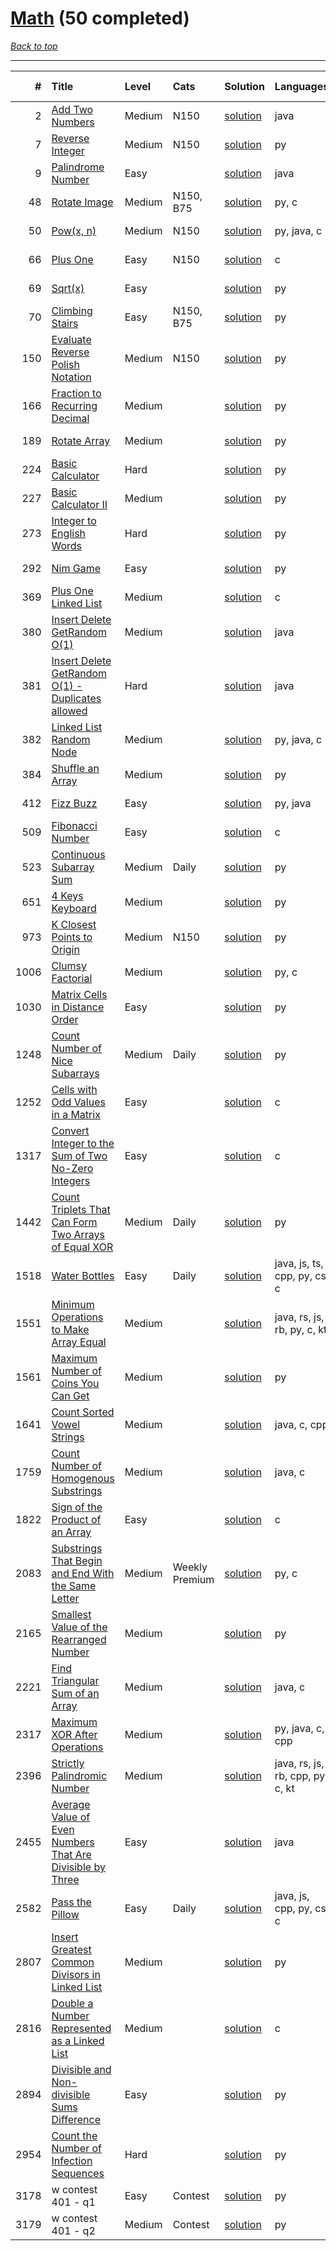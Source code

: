 # [Math](<https://leetcode.com/tag/Math/>) (50 completed)

*[Back to top](<../../README.md>)*

------

|    # | Title                                                                                                                                                  | Level   | Cats           | Solution                                                                             | Languages                        | Date Complete   |
|-----:|:-------------------------------------------------------------------------------------------------------------------------------------------------------|:--------|:---------------|:-------------------------------------------------------------------------------------|:---------------------------------|:----------------|
|    2 | [Add Two Numbers](<https://leetcode.com/problems/add-two-numbers>)                                                                                     | Medium  | N150           | [solution](<../_2. Add Two Numbers.md>)                                              | java                             | May 22, 2024    |
|    7 | [Reverse Integer](<https://leetcode.com/problems/reverse-integer>)                                                                                     | Medium  | N150           | [solution](<../_7. Reverse Integer.md>)                                              | py                               | May 29, 2024    |
|    9 | [Palindrome Number](<https://leetcode.com/problems/palindrome-number>)                                                                                 | Easy    |                | [solution](<../_9. Palindrome Number.md>)                                            | java                             | May 22, 2024    |
|   48 | [Rotate Image](<https://leetcode.com/problems/rotate-image>)                                                                                           | Medium  | N150, B75      | [solution](<../_48. Rotate Image.md>)                                                | py, c                            | Jun 14, 2024    |
|   50 | [Pow(x, n)](<https://leetcode.com/problems/powx-n>)                                                                                                    | Medium  | N150           | [solution](<../_50. Pow(x, n).md>)                                                   | py, java, c                      | Jun 22, 2024    |
|   66 | [Plus One](<https://leetcode.com/problems/plus-one>)                                                                                                   | Easy    | N150           | [solution](<../_66. Plus One.md>)                                                    | c                                | Jun 03, 2024    |
|   69 | [Sqrt(x)](<https://leetcode.com/problems/sqrtx>)                                                                                                       | Easy    |                | [solution](<../_69. Sqrt(x).md>)                                                     | py                               | Jun 07, 2024    |
|   70 | [Climbing Stairs](<https://leetcode.com/problems/climbing-stairs>)                                                                                     | Easy    | N150, B75      | [solution](<../_70. Climbing Stairs.md>)                                             | py                               | May 22, 2024    |
|  150 | [Evaluate Reverse Polish Notation](<https://leetcode.com/problems/evaluate-reverse-polish-notation>)                                                   | Medium  | N150           | [solution](<../_150. Evaluate Reverse Polish Notation.md>)                           | py                               | Jun 10, 2024    |
|  166 | [Fraction to Recurring Decimal](<https://leetcode.com/problems/fraction-to-recurring-decimal>)                                                         | Medium  |                | [solution](<../_166. Fraction to Recurring Decimal.md>)                              | py                               | May 31, 2024    |
|  189 | [Rotate Array](<https://leetcode.com/problems/rotate-array>)                                                                                           | Medium  |                | [solution](<../_189. Rotate Array.md>)                                               | py                               | Jun 02, 2024    |
|  224 | [Basic Calculator](<https://leetcode.com/problems/basic-calculator>)                                                                                   | Hard    |                | [solution](<../_224. Basic Calculator.md>)                                           | py                               | Jun 10, 2024    |
|  227 | [Basic Calculator II](<https://leetcode.com/problems/basic-calculator-ii>)                                                                             | Medium  |                | [solution](<../_227. Basic Calculator II.md>)                                        | py                               | Jun 10, 2024    |
|  273 | [Integer to English Words](<https://leetcode.com/problems/integer-to-english-words>)                                                                   | Hard    |                | [solution](<../_273. Integer to English Words.md>)                                   | py                               | Jun 10, 2024    |
|  292 | [Nim Game](<https://leetcode.com/problems/nim-game>)                                                                                                   | Easy    |                | [solution](<../_292. Nim Game.md>)                                                   | py                               | May 23, 2024    |
|  369 | [Plus One Linked List](<https://leetcode.com/problems/plus-one-linked-list>)                                                                           | Medium  |                | [solution](<../_369. Plus One Linked List.md>)                                       | c                                | Jul 04, 2024    |
|  380 | [Insert Delete GetRandom O(1)](<https://leetcode.com/problems/insert-delete-getrandom-o1>)                                                             | Medium  |                | [solution](<../_380. Insert Delete GetRandom O(1).md>)                               | java                             | Jul 05, 2024    |
|  381 | [Insert Delete GetRandom O(1) - Duplicates allowed](<https://leetcode.com/problems/insert-delete-getrandom-o1-duplicates-allowed>)                     | Hard    |                | [solution](<../_381. Insert Delete GetRandom O(1) - Duplicates allowed.md>)          | java                             | Jul 05, 2024    |
|  382 | [Linked List Random Node](<https://leetcode.com/problems/linked-list-random-node>)                                                                     | Medium  |                | [solution](<../_382. Linked List Random Node.md>)                                    | py, java, c                      | Jun 21, 2024    |
|  384 | [Shuffle an Array](<https://leetcode.com/problems/shuffle-an-array>)                                                                                   | Medium  |                | [solution](<../_384. Shuffle an Array.md>)                                           | py                               | Jun 28, 2024    |
|  412 | [Fizz Buzz](<https://leetcode.com/problems/fizz-buzz>)                                                                                                 | Easy    |                | [solution](<../_412. Fizz Buzz.md>)                                                  | py, java                         | Jun 02, 2024    |
|  509 | [Fibonacci Number](<https://leetcode.com/problems/fibonacci-number>)                                                                                   | Easy    |                | [solution](<../_509. Fibonacci Number.md>)                                           | c                                | Jun 16, 2024    |
|  523 | [Continuous Subarray Sum](<https://leetcode.com/problems/continuous-subarray-sum>)                                                                     | Medium  | Daily          | [solution](<../_523. Continuous Subarray Sum.md>)                                    | py                               | Jun 08, 2024    |
|  651 | [4 Keys Keyboard](<https://leetcode.com/problems/4-keys-keyboard>)                                                                                     | Medium  |                | [solution](<../_651. 4 Keys Keyboard.md>)                                            | py                               | May 29, 2024    |
|  973 | [K Closest Points to Origin](<https://leetcode.com/problems/k-closest-points-to-origin>)                                                               | Medium  | N150           | [solution](<../_973. K Closest Points to Origin.md>)                                 | py                               | Jun 29, 2024    |
| 1006 | [Clumsy Factorial](<https://leetcode.com/problems/clumsy-factorial>)                                                                                   | Medium  |                | [solution](<../_1006. Clumsy Factorial.md>)                                          | py, c                            | Jun 11, 2024    |
| 1030 | [Matrix Cells in Distance Order](<https://leetcode.com/problems/matrix-cells-in-distance-order>)                                                       | Easy    |                | [solution](<../_1030. Matrix Cells in Distance Order.md>)                            | py                               | Jun 03, 2024    |
| 1248 | [Count Number of Nice Subarrays](<https://leetcode.com/problems/count-number-of-nice-subarrays>)                                                       | Medium  | Daily          | [solution](<../_1248. Count Number of Nice Subarrays.md>)                            | py                               | Jun 21, 2024    |
| 1252 | [Cells with Odd Values in a Matrix](<https://leetcode.com/problems/cells-with-odd-values-in-a-matrix>)                                                 | Easy    |                | [solution](<../_1252. Cells with Odd Values in a Matrix.md>)                         | c                                | Jun 04, 2024    |
| 1317 | [Convert Integer to the Sum of Two No-Zero Integers](<https://leetcode.com/problems/convert-integer-to-the-sum-of-two-no-zero-integers>)               | Easy    |                | [solution](<../_1317. Convert Integer to the Sum of Two No-Zero Integers.md>)        | c                                | Jun 04, 2024    |
| 1442 | [Count Triplets That Can Form Two Arrays of Equal XOR](<https://leetcode.com/problems/count-triplets-that-can-form-two-arrays-of-equal-xor>)           | Medium  | Daily          | [solution](<../_1442. Count Triplets That Can Form Two Arrays of Equal XOR.md>)      | py                               | May 29, 2024    |
| 1518 | [Water Bottles](<https://leetcode.com/problems/water-bottles>)                                                                                         | Easy    | Daily          | [solution](<../_1518. Water Bottles.md>)                                             | java, js, ts, cpp, py, cs, c     | Jul 06, 2024    |
| 1551 | [Minimum Operations to Make Array Equal](<https://leetcode.com/problems/minimum-operations-to-make-array-equal>)                                       | Medium  |                | [solution](<../_1551. Minimum Operations to Make Array Equal.md>)                    | java, rs, js, rb, py, c, kt      | Jun 12, 2024    |
| 1561 | [Maximum Number of Coins You Can Get](<https://leetcode.com/problems/maximum-number-of-coins-you-can-get>)                                             | Medium  |                | [solution](<../_1561. Maximum Number of Coins You Can Get.md>)                       | py                               | Jun 23, 2024    |
| 1641 | [Count Sorted Vowel Strings](<https://leetcode.com/problems/count-sorted-vowel-strings>)                                                               | Medium  |                | [solution](<../_1641. Count Sorted Vowel Strings.md>)                                | java, c, cpp                     | Jun 24, 2024    |
| 1759 | [Count Number of Homogenous Substrings](<https://leetcode.com/problems/count-number-of-homogenous-substrings>)                                         | Medium  |                | [solution](<../_1759. Count Number of Homogenous Substrings.md>)                     | java, c                          | Jun 10, 2024    |
| 1822 | [Sign of the Product of an Array](<https://leetcode.com/problems/sign-of-the-product-of-an-array>)                                                     | Easy    |                | [solution](<../_1822. Sign of the Product of an Array.md>)                           | c                                | Jun 06, 2024    |
| 2083 | [Substrings That Begin and End With the Same Letter](<https://leetcode.com/problems/substrings-that-begin-and-end-with-the-same-letter>)               | Medium  | Weekly Premium | [solution](<../_2083. Substrings That Begin and End With the Same Letter.md>)        | py, c                            | Jun 10, 2024    |
| 2165 | [Smallest Value of the Rearranged Number](<https://leetcode.com/problems/smallest-value-of-the-rearranged-number>)                                     | Medium  |                | [solution](<../_2165. Smallest Value of the Rearranged Number.md>)                   | py                               | Jun 30, 2024    |
| 2221 | [Find Triangular Sum of an Array](<https://leetcode.com/problems/find-triangular-sum-of-an-array>)                                                     | Medium  |                | [solution](<../_2221. Find Triangular Sum of an Array.md>)                           | java, c                          | Jun 26, 2024    |
| 2317 | [Maximum XOR After Operations ](<https://leetcode.com/problems/maximum-xor-after-operations>)                                                          | Medium  |                | [solution](<../_2317. Maximum XOR After Operations .md>)                             | py, java, c, cpp                 | Jun 24, 2024    |
| 2396 | [Strictly Palindromic Number](<https://leetcode.com/problems/strictly-palindromic-number>)                                                             | Medium  |                | [solution](<../_2396. Strictly Palindromic Number.md>)                               | java, rs, js, rb, cpp, py, c, kt | Jun 09, 2024    |
| 2455 | [Average Value of Even Numbers That Are Divisible by Three](<https://leetcode.com/problems/average-value-of-even-numbers-that-are-divisible-by-three>) | Easy    |                | [solution](<../_2455. Average Value of Even Numbers That Are Divisible by Three.md>) | java                             | Jul 04, 2024    |
| 2582 | [Pass the Pillow](<https://leetcode.com/problems/pass-the-pillow>)                                                                                     | Easy    | Daily          | [solution](<../_2582. Pass the Pillow.md>)                                           | java, js, cpp, py, cs, c         | Jul 05, 2024    |
| 2807 | [Insert Greatest Common Divisors in Linked List](<https://leetcode.com/problems/insert-greatest-common-divisors-in-linked-list>)                       | Medium  |                | [solution](<../_2807. Insert Greatest Common Divisors in Linked List.md>)            | py                               | Jun 12, 2024    |
| 2816 | [Double a Number Represented as a Linked List](<https://leetcode.com/problems/double-a-number-represented-as-a-linked-list>)                           | Medium  |                | [solution](<../_2816. Double a Number Represented as a Linked List.md>)              | c                                | Jul 04, 2024    |
| 2894 | [Divisible and Non-divisible Sums Difference](<https://leetcode.com/problems/divisible-and-non-divisible-sums-difference>)                             | Easy    |                | [solution](<../_2894. Divisible and Non-divisible Sums Difference.md>)               | py                               | May 22, 2024    |
| 2954 | [Count the Number of Infection Sequences](<https://leetcode.com/problems/count-the-number-of-infection-sequences>)                                     | Hard    |                | [solution](<../_2954. Count the Number of Infection Sequences.md>)                   | py                               | Jun 26, 2024    |
| 3178 | w contest 401 - q1                                                                                                                                     | Easy    | Contest        | [solution](<../_3178. w contest 401 - q.md>)                                         | py                               | Jun 08, 2024    |
| 3179 | w contest 401 - q2                                                                                                                                     | Medium  | Contest        | [solution](<../_3179. w contest 401 - q.md>)                                         | py                               | Jun 08, 2024    |